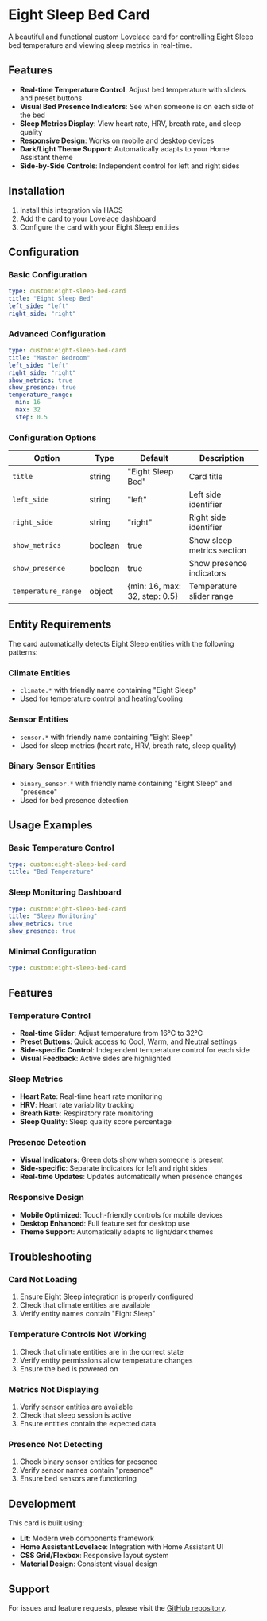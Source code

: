 # Eight Sleep Bed Card

A beautiful and functional custom Lovelace card for controlling Eight Sleep bed temperature and viewing sleep metrics in real-time.

## Features

- **Real-time Temperature Control**: Adjust bed temperature with sliders and preset buttons
- **Visual Bed Presence Indicators**: See when someone is on each side of the bed
- **Sleep Metrics Display**: View heart rate, HRV, breath rate, and sleep quality
- **Responsive Design**: Works on mobile and desktop devices
- **Dark/Light Theme Support**: Automatically adapts to your Home Assistant theme
- **Side-by-Side Controls**: Independent control for left and right sides

## Installation

1. Install this integration via HACS
2. Add the card to your Lovelace dashboard
3. Configure the card with your Eight Sleep entities

## Configuration

### Basic Configuration

```yaml
type: custom:eight-sleep-bed-card
title: "Eight Sleep Bed"
left_side: "left"
right_side: "right"
```

### Advanced Configuration

```yaml
type: custom:eight-sleep-bed-card
title: "Master Bedroom"
left_side: "left"
right_side: "right"
show_metrics: true
show_presence: true
temperature_range:
  min: 16
  max: 32
  step: 0.5
```

### Configuration Options

| Option | Type | Default | Description |
|--------|------|---------|-------------|
| `title` | string | "Eight Sleep Bed" | Card title |
| `left_side` | string | "left" | Left side identifier |
| `right_side` | string | "right" | Right side identifier |
| `show_metrics` | boolean | true | Show sleep metrics section |
| `show_presence` | boolean | true | Show presence indicators |
| `temperature_range` | object | {min: 16, max: 32, step: 0.5} | Temperature slider range |

## Entity Requirements

The card automatically detects Eight Sleep entities with the following patterns:

### Climate Entities
- `climate.*` with friendly name containing "Eight Sleep"
- Used for temperature control and heating/cooling

### Sensor Entities  
- `sensor.*` with friendly name containing "Eight Sleep"
- Used for sleep metrics (heart rate, HRV, breath rate, sleep quality)

### Binary Sensor Entities
- `binary_sensor.*` with friendly name containing "Eight Sleep" and "presence"
- Used for bed presence detection

## Usage Examples

### Basic Temperature Control

```yaml
type: custom:eight-sleep-bed-card
title: "Bed Temperature"
```

### Sleep Monitoring Dashboard

```yaml
type: custom:eight-sleep-bed-card
title: "Sleep Monitoring"
show_metrics: true
show_presence: true
```

### Minimal Configuration

```yaml
type: custom:eight-sleep-bed-card
```

## Features

### Temperature Control
- **Real-time Slider**: Adjust temperature from 16°C to 32°C
- **Preset Buttons**: Quick access to Cool, Warm, and Neutral settings
- **Side-specific Control**: Independent temperature control for each side
- **Visual Feedback**: Active sides are highlighted

### Sleep Metrics
- **Heart Rate**: Real-time heart rate monitoring
- **HRV**: Heart rate variability tracking
- **Breath Rate**: Respiratory rate monitoring
- **Sleep Quality**: Sleep quality score percentage

### Presence Detection
- **Visual Indicators**: Green dots show when someone is present
- **Side-specific**: Separate indicators for left and right sides
- **Real-time Updates**: Updates automatically when presence changes

### Responsive Design
- **Mobile Optimized**: Touch-friendly controls for mobile devices
- **Desktop Enhanced**: Full feature set for desktop use
- **Theme Support**: Automatically adapts to light/dark themes

## Troubleshooting

### Card Not Loading
1. Ensure Eight Sleep integration is properly configured
2. Check that climate entities are available
3. Verify entity names contain "Eight Sleep"

### Temperature Controls Not Working
1. Check that climate entities are in the correct state
2. Verify entity permissions allow temperature changes
3. Ensure the bed is powered on

### Metrics Not Displaying
1. Verify sensor entities are available
2. Check that sleep session is active
3. Ensure entities contain the expected data

### Presence Not Detecting
1. Check binary sensor entities for presence
2. Verify sensor names contain "presence"
3. Ensure bed sensors are functioning

## Development

This card is built using:
- **Lit**: Modern web components framework
- **Home Assistant Lovelace**: Integration with Home Assistant UI
- **CSS Grid/Flexbox**: Responsive layout system
- **Material Design**: Consistent visual design

## Support

For issues and feature requests, please visit the [GitHub repository](https://github.com/lukas-clarke/eight_sleep). 